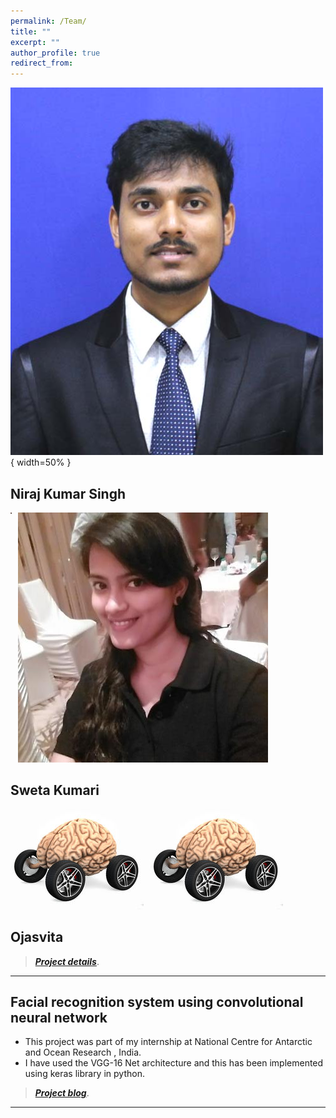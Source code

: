 ```yaml
---
permalink: /Team/
title: ""
excerpt: ""
author_profile: true
redirect_from: 
---
```


![test](Niraj.jpg){ width=50% }

## Niraj Kumar Singh     

![test](Sweta.jpeg)
<img src="Sweta.jpeg"
     alt=""
     style="float: left; margin-right: 10px; width: 2px; height: 2px; radius: 50" />
     
## Sweta Kumari
![test](neuromotive.jpg)
<img src="neuromotive.jpg"
     alt=""
     style="float: left; margin-right: 10px;" />
## Ojasvita

> [**_Project details_**](https://anirudhk686.github.io/Seekhne-Sikhao-Initiative/).

***

## Facial recognition system using convolutional neural network 

* This project was part of my internship at National Centre for Antarctic and Ocean Research , India. 
* I have used the VGG-16 Net architecture and this has been implemented using keras library in python.

> [**_Project blog_**](https://anirudhk686.github.io/facial_recognition/).

***
